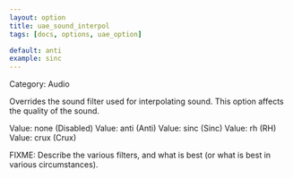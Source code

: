 ```yaml
---
layout: option
title: uae_sound_interpol
tags: [docs, options, uae_option]

default: anti
example: sinc
---
```


Category: Audio

Overrides the sound filter used for interpolating sound. This option affects
the quality of the sound.

Value: none (Disabled)
Value: anti (Anti)
Value: sinc (Sinc)
Value: rh (RH)
Value: crux (Crux)

FIXME: Describe the various filters, and what is best (or what is best in
various circumstances).
